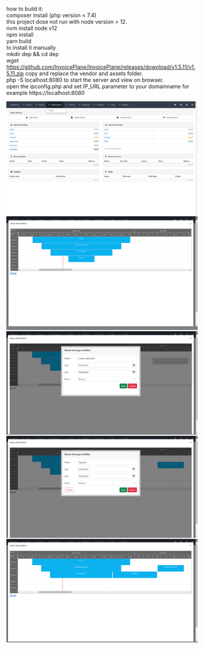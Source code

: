 how to build it:
<br>composer install (php version < 7.4)
<br>this project dose not run with node version > 12.
<br>nvm install node v12
<br>npm install
<br> yarn build
<br> to install it manually
<br> mkdir dep && cd dep
<br> wget https://github.com/InvoicePlane/InvoicePlane/releases/download/v1.5.11/v1.5.11.zip copy and replace the vendor and assets folder.
<br> php -S localhost:8080 to start the server and view on browser.
<br> open the ipconfig.php and set IP_URL parameter to your domainname for example https://localhost:8080 
<p align="center">
  <img src="readme/001.png">
  <img src="readme/002.png">
  <img src="readme/003.png">
  <img src="readme/004.png">
  <img src="readme/005.png">
</p>
